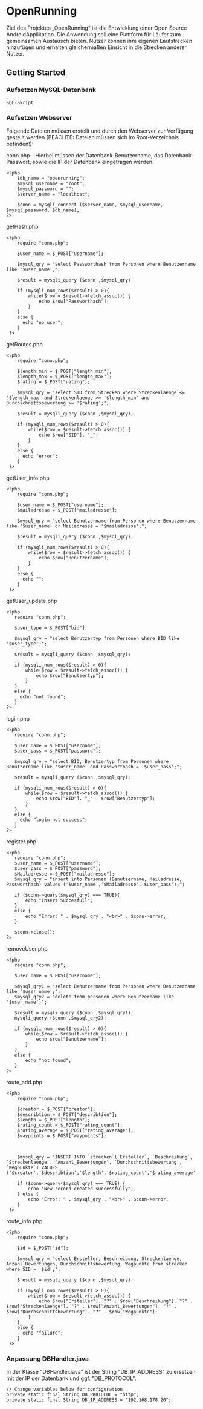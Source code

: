 # OpenRunning
Ziel des Projektes „OpenRunning“ ist die Entwicklung einer Open Source AndroidApplikation. Die Anwendung soll eine Plattform für Läufer zum gemeinsamen Austausch bieten. Nutzer können ihre eigenen Laufstrecken hinzufügen und erhalten gleichermaßen Einsicht in die Strecken anderer Nutzer. 
## Getting Started
### Aufsetzen MySQL-Datenbank
```
SQL-Skript
```
### Aufsetzen Webserver
Folgende Dateien müssen erstellt und durch den Webserver zur Verfügung gestellt werden (BEACHTE: Dateien müssen sich im Root-Verzeichnis befinden!):

conn.php - Hierbei müssen der Datenbank-Benutzername, das Datenbank-Passwort, sowie die IP der Datenbank eingetragen werden.
```
<?php
	$db_name = "openrunning";
	$mysql_username = "root";
	$mysql_password = "";
	$server_name = "localhost";

	$conn = mysqli_connect ($server_name, $mysql_username, $mysql_password, $db_name);
?>
```

getHash.php
```
<?php
	require "conn.php";

	$user_name = $_POST["username"];

	$mysql_qry = "select Passworthash from Personen where Benutzername like '$user_name';";

	$result = mysqli_query ($conn ,$mysql_qry);

	if (mysqli_num_rows($result) > 0){
		while($row = $result->fetch_assoc()) {
			echo $row["Passworthash"];
		}
	}
	else {
	  echo "no user";
	}
 ?>
```

getRoutes.php
```
<?php
	require "conn.php";

	$length_min = $_POST["length_min"];
  	$length_max = $_POST["length_max"];
	$rating = $_POST["rating"];

	$mysql_qry = "select SID from Strecken where Streckenlaenge <= '$length_max' and Streckenlaenge >= '$length_min' and Durchschnittsbewertung >= '$rating';";

	$result = mysqli_query ($conn ,$mysql_qry);

	if (mysqli_num_rows($result) > 0){
		while($row = $result->fetch_assoc()) {
			echo $row["SID"]. "_";
		}
	}
	else {
	  echo "error";
	}
 ?>
```

getUser_info.php
```
<?php
	require "conn.php";

	$user_name = $_POST["username"];
	$mailadresse = $_POST["mailadresse"];

	$mysql_qry = "select Benutzername from Personen where Benutzername like '$user_name' or Mailadresse = '$mailadresse';";

	$result = mysqli_query ($conn ,$mysql_qry);

	if (mysqli_num_rows($result) > 0){
		while($row = $result->fetch_assoc()) {
			echo $row["Benutzername"];
		}
	}
	else {
	  echo "";
	}
 ?>
 ```
getUser_update.php
 ```
 <?php
	require "conn.php";

	$user_type = $_POST["bid"];

	$mysql_qry = "select Benutzertyp from Personen where BID like '$user_type';";

	$result = mysqli_query ($conn ,$mysql_qry);

	if (mysqli_num_rows($result) > 0){
		while($row = $result->fetch_assoc()) {
			echo $row["Benutzertyp"];
		}
	}
	else {
	  echo "not found";
	}
 ?>
 ```
 
login.php
 ```
 <?php
	require "conn.php";

	$user_name = $_POST["username"];
	$user_pass = $_POST["password"];

	$mysql_qry = "select BID, Benutzertyp from Personen where Benutzername like '$user_name' and Passworthash = '$user_pass';";

	$result = mysqli_query ($conn ,$mysql_qry);

	if (mysqli_num_rows($result) > 0){
		while($row = $result->fetch_assoc()) {
			echo $row["BID"]. "_" . $row["Benutzertyp"];
		}
	}
	else {
	  echo "login not success";
	}
 ?>
 ```
 
register.php
 ```
 <?php
	require "conn.php";
	$user_name = $_POST["username"];
	$user_pass = $_POST["password"];
	$Mailadresse = $_POST["mailadresse"];
	$mysql_qry = "insert into Personen (Benutzername, Mailadresse, Passworthash) values ('$user_name','$Mailadresse','$user_pass');";

	if ($conn->query($mysql_qry) === TRUE){
  		echo "Insert Succesfull";
	}
	else {
 		echo "Error: " . $mysql_qry . "<br>" . $conn->error;
	}

	$conn->close();
 ?>
 ```
 
removeUser.php
 ```
<?php
	require "conn.php";

	$user_name = $_POST["username"];

	$mysql_qry1 = "select Benutzername from Personen where Benutzername like '$user_name';";
	$mysql_qry2 = "delete from personen where Benutzername like '$user_name';";

	$result = mysqli_query ($conn ,$mysql_qry1);
	mysqli_query ($conn ,$mysql_qry2);

	if (mysqli_num_rows($result) > 0){
		while($row = $result->fetch_assoc()) {
			echo $row["Benutzername"];
		}
	}
	else {
		echo "not found";
	}
 ?>
 ```

route_add.php
```
<?php
	require "conn.php";

	$creator = $_POST["creator"];
	$describtion = $_POST["describtion"];
	$length = $_POST["length"];
	$rating_count = $_POST["rating_count"];
	$rating_average = $_POST["rating_average"];
	$waypoints = $_POST["waypoints"];



	$mysql_qry = "INSERT INTO `strecken`(`Ersteller`, `Beschreibung`, `Streckenlaenge`, `Anzahl_Bewertungen`, `Durchschnittsbewertung`, `Wegpunkte`) VALUES ('$creator','$describtion','$length','$rating_count','$rating_average','$waypoints');";

	if ($conn->query($mysql_qry) === TRUE) {
		echo "New record created successfully";
	} else {
		echo "Error: " . $mysql_qry . "<br>" . $conn->error;
	}
 ?>
```

route_info.php
```
<?php
	require "conn.php";

	$id = $_POST["id"];

	$mysql_qry = "select Ersteller, Beschreibung, Streckenlaenge, Anzahl_Bewertungen, Durchschnittsbewertung, Wegpunkte from strecken where SID = '$id';";

	$result = mysqli_query ($conn ,$mysql_qry);

	if (mysqli_num_rows($result) > 0){
		while($row = $result->fetch_assoc()) {
			echo $row["Ersteller"]. "?" . $row["Beschreibung"]. "?" . $row["Streckenlaenge"]. "?" . $row["Anzahl_Bewertungen"]. "?" . $row["Durchschnittsbewertung"]. "?" . $row["Wegpunkte"];
		}
	}
	else {
	  echo "failure";
	}
 ?>
```

### Anpassung DBHandler.java
In der Klasse "DBHandler.java" ist der String "DB_IP_ADDRESS" zu ersetzen mit der IP der Datenbank und ggf. "DB_PROTOCOL".
```
// Change variables below for configuration
private static final String DB_PROTOCOL = "http";
private static final String DB_IP_ADDRESS = "192.168.178.20";
```
